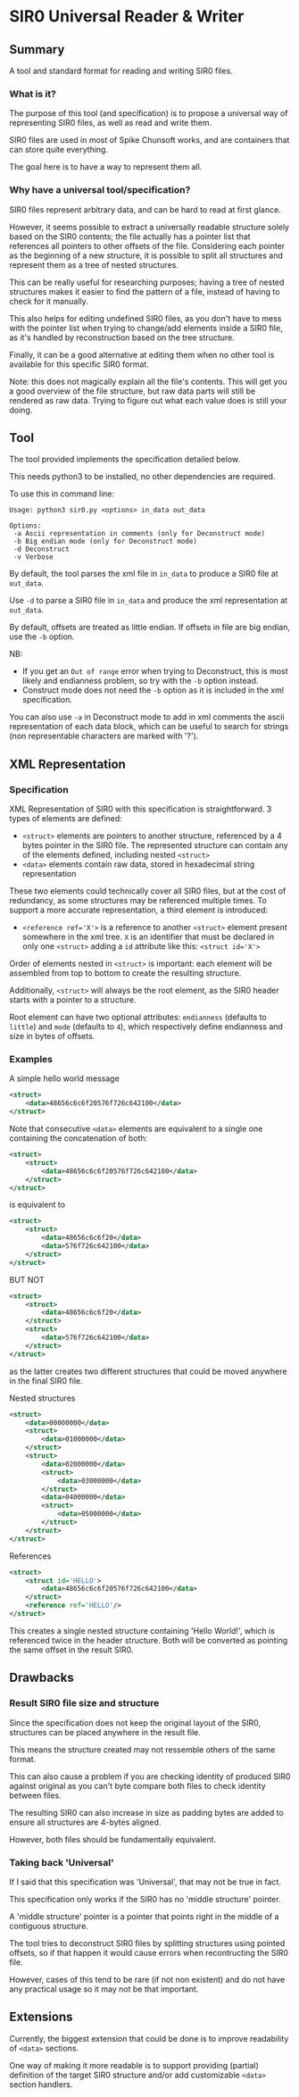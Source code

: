 # SIR0 Universal Reader & Writer

## Summary

A tool and standard format for reading and writing SIR0 files.

### What is it?

The purpose of this tool (and specification) is to propose a universal way
of representing SIR0 files, as well as read and write them.

SIR0 files are used in most of Spike Chunsoft works, and are containers
that can store quite everything.

The goal here is to have a way to represent them all.

### Why have a universal tool/specification?

SIR0 files represent arbitrary data, and can be hard to read at first glance.

However, it seems possible to extract a universally readable structure solely based on
the SIR0 contents; the file actually has a pointer list that references all
pointers to other offsets of the file. Considering each pointer as the
beginning of a new structure, it is possible to split all structures and
represent them as a tree of nested structures.

This can be really useful for researching purposes; having a tree of nested structures
makes it easier to find the pattern of a file, instead of having to check for it
manually.

This also helps for editing undefined SIR0 files, as you don't have to mess with
the pointer list when trying to change/add elements inside a SIR0 file, as it's
handled by reconstruction based on the tree structure.

Finally, it can be a good alternative at editing them when no other tool is available
for this specific SIR0 format.

Note: this does not magically explain all the file's contents. This will get you
a good overview of the file structure, but raw data parts will still be
rendered as raw data. Trying to figure out what each value does is still your doing.

## Tool

The tool provided implements the specification detailed below.

This needs python3 to be installed, no other dependencies are required.

To use this in command line: 

```
Usage: python3 sir0.py <options> in_data out_data

Options:
 -a Ascii representation in comments (only for Deconstruct mode)
 -b Big endian mode (only for Deconstruct mode)
 -d Deconstruct
 -v Verbose
 ```
By default, the tool parses the xml file in `in_data` to produce a SIR0 file at `out_data`.

Use `-d` to parse a SIR0 file in `in_data` and produce the xml representation at `out_data`.

By default, offsets are treated as little endian. If offsets in file are big endian, use the `-b` option.

NB: 
- If you get an `Out of range` error when trying to Deconstruct, this is most likely and endianness
  problem, so try with the `-b` option instead.
- Construct mode does not need the `-b` option as it is included in the xml specification.

You can also use `-a` in Deconstruct mode to add in xml comments the ascii representation of each data block,
which can be useful to search for strings (non representable characters are marked with '?').

## XML Representation

### Specification

XML Representation of SIR0 with this specification is straightforward. 3 types of elements are defined: 
- `<struct>` elements are pointers to another structure, referenced by a 4 bytes pointer in the SIR0 file.
  The represented structure can contain any of the elements defined, including nested `<struct>`
- `<data>` elements contain raw data, stored in hexadecimal string representation

These two elements could technically cover all SIR0 files, but at the cost of redundancy, as some structures
may be referenced multiple times. To support a more accurate representation, a third element is introduced: 
- `<reference ref='X'>` is a reference to another `<struct>` element present somewhere in the xml tree.
  `X` is an identifier that must be declared in only one `<struct>` adding a `id` attribute like this: `<struct id='X'>`

Order of elements nested in `<struct>` is important: each element will be assembled from top to bottom to
create the resulting structure.

Additionally, `<struct>` will always be the root element, as the SIR0 header starts with a pointer to a structure.

Root element can have two optional attributes: `endianness` (defaults to `little`) and `mode` (defaults to `4`), 
which respectively define endianness and size in bytes of offsets.

### Examples

A simple hello world message
```XML
<struct>
    <data>48656c6c6f20576f726c642100</data>
</struct>
```
Note that consecutive `<data>` elements are equivalent to a single one containing the concatenation of both: 
```XML
<struct>
    <struct>
        <data>48656c6c6f20576f726c642100</data>
    </struct>
</struct>
```
is equivalent to
```XML
<struct>
    <struct>
        <data>48656c6c6f20</data>
        <data>576f726c642100</data>
    </struct>
</struct>
```
BUT NOT
```XML
<struct>
    <struct>
        <data>48656c6c6f20</data>
    </struct>
    <struct>
        <data>576f726c642100</data>
    </struct>
</struct>
```
as the latter creates two different structures that could be moved anywhere in the final SIR0 file.

Nested structures
```XML
<struct>
    <data>00000000</data>
    <struct>
        <data>01000000</data>
    </struct>
    <struct>
        <data>02000000</data>
        <struct>
            <data>03000000</data>
        </struct>
        <data>04000000</data>
        <struct>
            <data>05000000</data>
        </struct>
    </struct>
</struct>
```
References
```XML
<struct>
    <struct id='HELLO'>
        <data>48656c6c6f20576f726c642100</data>
    </struct>
    <reference ref='HELLO'/>
</struct>
```
This creates a single nested structure containing 'Hello World!', which is referenced twice
in the header structure. Both will be converted as pointing the same offset in the result SIR0.

## Drawbacks

### Result SIR0 file size and structure

Since the specification does not keep the original layout of the SIR0, structures can
be placed anywhere in the result file.

This means the structure created may not ressemble others of the same format.

This can also cause a problem if you are checking identity of produced SIR0 against original
as you can't byte compare both files to check identity between files.

The resulting SIR0 can also increase in size as padding bytes are added to ensure
all structures are 4-bytes aligned.

However, both files should be fundamentally equivalent.

### Taking back 'Universal'

If I said that this specification was 'Universal', that may not be true in fact.

This specification only works if the SIR0 has no 'middle structure' pointer.

A 'middle structure' pointer is a pointer that points right in the middle of
a contiguous structure.

The tool tries to deconstruct SIR0 files by splitting structures using pointed
offsets, so if that happen it would cause errors when recontructing the SIR0 file.

However, cases of this tend to be rare (if not non existent) and do not have any practical usage
so it may not be that important.

## Extensions

Currently, the biggest extension that could be done is
to improve readability of `<data>` sections.

One way of making it more readable is to support
providing (partial) definition of the target SIR0 structure
and/or add customizable `<data>` section handlers.
